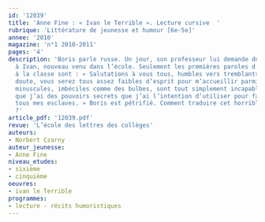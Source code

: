 ```yaml
---
id: '12039'
title: 'Anne Fine : « Ivan le Terrible ». Lecture cursive  '
rubrique: 'Littérature de jeunesse et humour [6e-5e]'
annee: '2010'
magazine: 'n°1 2010-2011'
pages: '4'
description: 'Boris parle russe. Un jour, son professeur lui demande de servir d’interprète
  à Ivan, nouveau venu dans l’école. Seulement les premières paroles d’Ivan adressées
  à la classe sont : « Salutations à vous tous, humbles vers tremblants... Sans aucun
  doute, vous serez tous assez faibles d’esprit pour m’accueillir parmi vous.Vos cerveaux
  minuscules, imbéciles comme des bulbes, sont tout simplement incapables de voir
  que j’ai des pouvoirs secrets que j’ai l’intention d’utiliser pour faire de vous
  tous mes esclaves. » Boris est pétrifié. Comment traduire cet horrible discours
  ?'
article_pdf: '12039.pdf'
revue: 'L’école des lettres des collèges'
auteurs:
- Norbert Czarny
auteur_jeunesse:
- Anne Fine
niveau_etudes:
- sixième
- cinquième
oeuvres:
- ivan le Terrible
programmes:
- lecture - récits humoristiques
---
```

